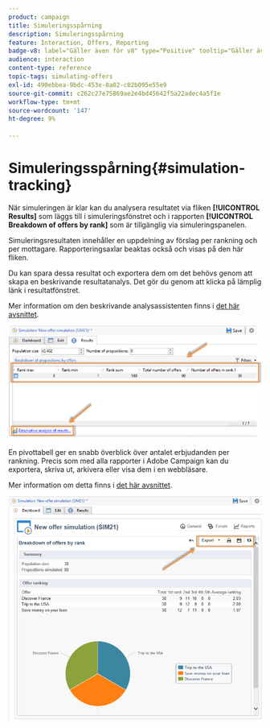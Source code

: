 ```yaml
---
product: campaign
title: Simuleringsspårning
description: Simuleringsspårning
feature: Interaction, Offers, Reporting
badge-v8: label="Gäller även för v8" type="Positive" tooltip="Gäller även Campaign v8"
audience: interaction
content-type: reference
topic-tags: simulating-offers
exl-id: 490ebbea-9bdc-453e-8a02-c02b095e55e9
source-git-commit: c262c27e75869ae2e4bd45642f5a22adec4a5f1e
workflow-type: tm+mt
source-wordcount: '147'
ht-degree: 9%

---
```


# Simuleringsspårning{#simulation-tracking}



När simuleringen är klar kan du analysera resultatet via fliken **[!UICONTROL Results]** som läggs till i simuleringsfönstret och i rapporten **[!UICONTROL Breakdown of offers by rank]** som är tillgänglig via simuleringspanelen.

Simuleringsresultaten innehåller en uppdelning av förslag per rankning och per mottagare. Rapporteringsaxlar beaktas också och visas på den här fliken.

Du kan spara dessa resultat och exportera dem om det behövs genom att skapa en beskrivande resultatanalys. Det gör du genom att klicka på lämplig länk i resultatfönstret.

Mer information om den beskrivande analysassistenten finns i [det här avsnittet](../../reporting/using/about-descriptive-analysis.md).

![](assets/offer_simulation_012.png)

En pivottabell ger en snabb överblick över antalet erbjudanden per rankning. Precis som med alla rapporter i Adobe Campaign kan du exportera, skriva ut, arkivera eller visa dem i en webbläsare.

Mer information om detta finns i [det här avsnittet](../../reporting/using/actions-on-reports.md).

![](assets/offer_simulation_013.png)
